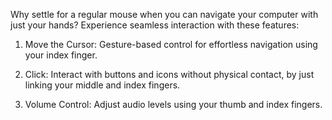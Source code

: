 Why settle for a regular mouse when you can navigate your computer with just your hands? Experience seamless interaction with these features:

1. Move the Cursor: Gesture-based control for effortless navigation using your index finger.

2. Click: Interact with buttons and icons without physical contact, by just linking your middle and index fingers.

3. Volume Control: Adjust audio levels using your thumb and index fingers.
